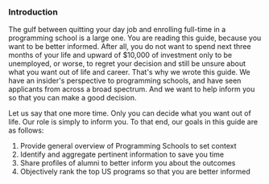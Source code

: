 ### Introduction

The gulf between quitting your day job and enrolling full-time in a programming school is a large one. You are reading this guide, because you want to be better informed. After all, you do not want to spend next three months of your life and upward of $10,000 of investment only to be unemployed, or worse, to regret your decision and still be unsure about what you want out of life and career. That's why we wrote this guide. We have an insider's perspective to programming schools, and have seen applicants from across a broad spectrum. And we want to help inform you so that you can make a good decision.

Let us say that one more time. Only you can decide what you want out of life. Our role is simply to inform you. To that end, our goals in this guide are as follows:

1. Provide general overview of Programming Schools to set context
2. Identify and aggregate pertinent information to save you time
3. Share profiles of alumni to better inform you about the outcomes
4. Objectively rank the top US programs so that you are better informed

